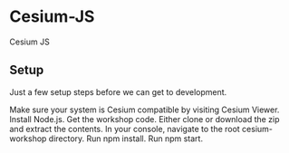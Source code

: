 # Cesium-JS
Cesium JS
## Setup
Just a few setup steps before we can get to development.

Make sure your system is Cesium compatible by visiting Cesium Viewer.
Install Node.js.
Get the workshop code. Either clone or download the zip and extract the contents.
In your console, navigate to the root cesium-workshop directory.
Run npm install.
Run npm start.
